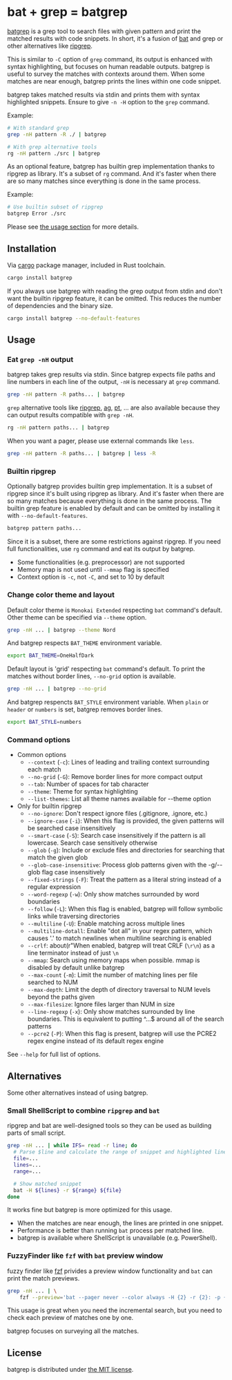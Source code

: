 bat + grep = batgrep
====================

[batgrep][] is a grep tool to search files with given pattern and print the matched results with code snippets. In short, it's a
fusion of [bat][] and grep or other alternatives like [ripgrep][].

This is similar to `-C` option of `grep` command, its output is enhanced with syntax highlighting, but focuses on human readable
outputs. batgrep is useful to survey the matches with contexts around them. When some matches are near enough, batgrep prints the
lines within one code snippet.

batgrep takes matched results via stdin and prints them with syntax highlighted snippets. Ensure to give `-n -H` option to the
`grep` command.

Example:

```sh
# With standard grep
grep -nH pattern -R ./ | batgrep

# With grep alternative tools
rg -nH pattern ./src | batgrep
```

As an optional feature, batgrep has builtin grep implementation thanks to ripgrep as library. It's a subset of `rg` command. And
it's faster when there are so many matches since everything is done in the same process.

Example:

```sh
# Use builtin subset of ripgrep
batgrep Error ./src
```

Please see [the usage section](#usage) for more details.

## Installation

Via [cargo][] package manager, included in Rust toolchain.

```sh
cargo install batgrep
```

If you always use batgrep with reading the grep output from stdin and don't want the builtin ripgrep feature, it can be omitted.
This reduces the number of dependencies and the binary size.

```sh
cargo install batgrep --no-default-features
```

## Usage

### Eat `grep -nH` output

batgrep takes grep results via stdin. Since batgrep expects file paths and line numbers in each line of the output, `-nH` is
necessary at `grep` command.

```sh
grep -nH pattern -R paths... | batgrep
```

`grep` alternative tools like [ripgrep][], [ag][], [pt][], ... are also available because they can output results compatible with
`grep -nH`.

```sh
rg -nH pattern paths... | batgrep
```

When you want a pager, please use external commands like `less`.

```sh
grep -nH pattern -R paths... | batgrep | less -R
```

### Builtin ripgrep

Optionally batgrep provides builtin grep implementation. It is a subset of ripgrep since it's built using ripgrep as library. And
it's faster when there are so many matches because everything is done in the same process. The builtin grep feature is enabled by
default and can be omitted by installing it with `--no-default-features`.

```sh
batgrep pattern paths...
```

Since it is a subset, there are some restrictions against ripgrep. If you need full functionalities, use `rg` command and eat its
output by batgrep.

- Some functionalities (e.g. preprocessor) are not supported
- Memory map is not used until `--mmap` flag is specified
- Context option is `-c`, not `-C`, and set to 10 by default

### Change color theme and layout

Default color theme is `Monokai Extended` respecting `bat` command's default. Other theme can be specified via `--theme` option.

```sh
grep -nH ... | batgrep --theme Nord
```

And batgrep respects `BAT_THEME` environment variable.

```sh
export BAT_THEME=OneHalfDark
```

Default layout is 'grid' respecting `bat` command's default. To print the matches without border lines, `--no-grid` option is
available.

```sh
grep -nH ... | batgrep --no-grid
```

And batgrep respencts `BAT_STYLE` environment variable. When `plain` or `header` or `numbers` is set, batgrep removes border
lines.

```sh
export BAT_STYLE=numbers
```

### Command options

- Common options
  - `--context` (`-c`): Lines of leading and trailing context surrounding each match
  - `--no-grid` (`-G`): Remove border lines for more compact output
  - `--tab`: Number of spaces for tab character
  - `--theme`: Theme for syntax highlighting
  - `--list-themes`: List all theme names available for --theme option
- Only for builtin ripgrep
  - `--no-ignore`: Don't respect ignore files (.gitignore, .ignore, etc.)
  - `--ignore-case` (`-i`): When this flag is provided, the given patterns will be searched case insensitively
  - `--smart-case` (`-S`): Search case insensitively if the pattern is all lowercase. Search case sensitively otherwise
  - `--glob` (`-g`): Include or exclude files and directories for searching that match the given glob
  - `--glob-case-insensitive`: Process glob patterns given with the -g/--glob flag case insensitively
  - `--fixed-strings` (`-F`): Treat the pattern as a literal string instead of a regular expression
  - `--word-regexp` (`-w`): Only show matches surrounded by word boundaries
  - `--follow` (`-L`): When this flag is enabled, batgrep will follow symbolic links while traversing directories
  - `--multiline` (`-U`): Enable matching across multiple lines
  - `--multiline-dotall`: Enable "dot all" in your regex pattern, which causes '.' to match newlines when multiline searching is enabled
  - `--crlf`: about(r"When enabled, batgrep will treat CRLF (`\r\n`) as a line terminator instead of just `\n`
  - `--mmap`: Search using memory maps when possible. mmap is disabled by default unlike batgrep
  - `--max-count` (`-m`): Limit the number of matching lines per file searched to NUM
  - `--max-depth`: Limit the depth of directory traversal to NUM levels beyond the paths given
  - `--max-filesize`: Ignore files larger than NUM in size
  - `--line-regexp` (`-x`): Only show matches surrounded by line boundaries. This is equivalent to putting ^...$ around all of the search patterns
  - `--pcre2` (`-P`): When this flag is present, batgrep will use the PCRE2 regex engine instead of its default regex engine

See `--help` for full list of options.

## Alternatives

Some other alternatives instead of using batgrep.

### Small ShellScript to combine `ripgrep` and `bat`

ripgrep and bat are well-designed tools so they can be used as building parts of small script.

```sh
grep -nH ... | while IFS= read -r line; do
  # Parse $line and calculate the range of snippet and highlighted lines
  file=...
  lines=...
  range=...

  # Show matched snippet
  bat -H ${lines} -r ${range} ${file}
done
```

It works fine but batgrep is more optimized for this usage.

- When the matches are near enough, the lines are printed in one snippet.
- Performance is better than running `bat` process per matched line.
- batgrep is available where ShellScript is unavailable (e.g. PowerShell).

### FuzzyFinder like `fzf` with `bat` preview window

fuzzy finder like [fzf][] privides a preview window functionality and `bat` can print the match previews.

```sh
grep -nH ... | \
    fzf --preview='bat --pager never --color always -H {2} -r {2}: -p {1}' --delimiter=:
```

This usage is great when you need the incremental search, but you need to check each preview of matches one by one.

batgrep focuses on surveying all the matches.

## License

batgrep is distributed under [the MIT license](./LICENSE.txt).

[batgrep]: https://github.com/rhysd/batgrep
[ripgrep]: https://github.com/BurntSushi/ripgrep
[bat]: https://github.com/sharkdp/bat
[cargo]: https://github.com/rust-lang/cargo
[ag]: https://github.com/ggreer/the_silver_searcher
[pt]: https://github.com/monochromegane/the_platinum_searcher
[fzf]: https://github.com/junegunn/fzf
